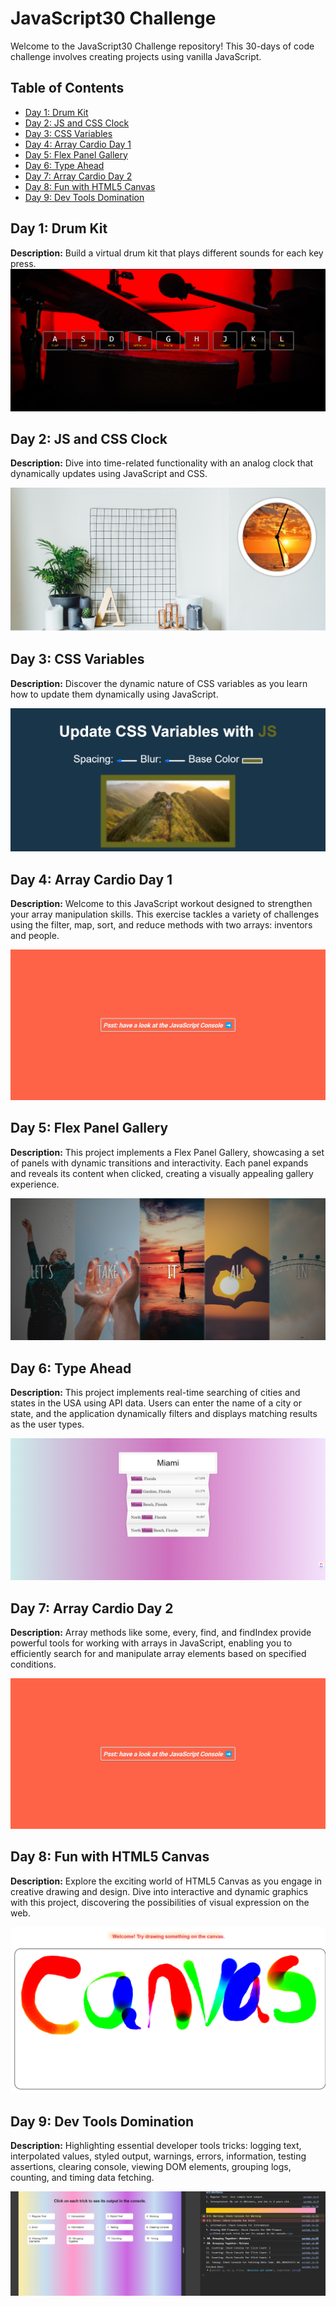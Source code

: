 # JavaScript30 Challenge

Welcome to the JavaScript30 Challenge repository! This 30-days of code challenge involves creating projects using vanilla JavaScript.

## Table of Contents

- [Day 1: Drum Kit](#day-1-drum-kit)
- [Day 2: JS and CSS Clock](#day-2-js-and-css-clock)
- [Day 3: CSS Variables](#day-3-css-variables)
- [Day 4: Array Cardio Day 1](#day-4-array-cardio-day-1)
- [Day 5: Flex Panel Gallery](#day-5-flex-panel-gallery)
- [Day 6: Type Ahead](#day-6-type-ahead)
- [Day 7: Array Cardio Day 2](#day-7-array-cardio-day-2)
- [Day 8: Fun with HTML5 Canvas](#day-8-fun-with-html5-canvas)
- [Day 9: Dev Tools Domination](#day-9-dev-tools-domination)

## Day 1: Drum Kit

**Description:** Build a virtual drum kit that plays different sounds for each key press.
![Screenshot of finished Drum kit project](https://github.com/Rgit915/JavaScript30/blob/340929d1362c8facdc21fed94e4e90d4cae296d6/01%20-%20JavaScript%20Drum%20Kit/drum-kit.png)

## Day 2: JS and CSS Clock

**Description:** Dive into time-related functionality with an analog clock that dynamically updates using JavaScript and CSS.

![Screenshot of finished Clock project](https://github.com/Rgit915/JavaScript30/blob/7353b8bc853f6a44a459d554abbc34125c2f7d8c/02%20-%20JS%20and%20CSS%20Clock/docs/JS-CSS_Clock.png)

## Day 3: CSS Variables

**Description:** Discover the dynamic nature of CSS variables as you learn how to update them dynamically using JavaScript.

![Screenshot of finished CSS Variables project](https://github.com/Rgit915/JavaScript30/blob/73904010e64ea5a4a0ac81cd3a2aa14ed4a30998/03%20-%20CSS%20Variables/CSS-variables.png)

## Day 4: Array Cardio Day 1
**Description:** Welcome to this JavaScript workout designed to strengthen your array manipulation skills. This exercise tackles a variety of challenges using the filter, map, sort, and reduce methods with two arrays: inventors and people.

![Screenshot of finished Array Cardio exercise](https://github.com/Rgit915/JavaScript30/blob/master/07%20-%20Array%20Cardio%20Day%202/Array-cardio-day2.png)

## Day 5: Flex Panel Gallery
**Description:** This project implements a Flex Panel Gallery, showcasing a set of panels with dynamic transitions and interactivity. Each panel expands and reveals its content when clicked, creating a visually appealing gallery experience.

![Screenshot of finished Flex Panel Gallery project](https://github.com/Rgit915/JavaScript30/blob/master/05%20-%20Flex%20Panel%20Gallery/docs/flex-panel-gallery.png)

## Day 6: Type Ahead
**Description:** This project implements real-time searching of cities and states in the USA using API data. Users can enter the name of a city or state, and the application dynamically filters and displays matching results as the user types.

![Screenshot of Type Ahead project](https://github.com/Rgit915/JavaScript30/blob/master/06%20-%20Type%20Ahead/type-ahead.png)

## Day 7: Array Cardio Day 2
**Description:** Array methods like some, every, find, and findIndex provide powerful tools for working with arrays in JavaScript, enabling you to efficiently search for and manipulate array elements based on specified conditions.

![Screenshot of Array Cardio day2](https://github.com/Rgit915/JavaScript30/blob/master/07%20-%20Array%20Cardio%20Day%202/Array-cardio-day2.png)

## Day 8: Fun with HTML5 Canvas

**Description:**
Explore the exciting world of HTML5 Canvas as you engage in creative drawing and design. Dive into interactive and dynamic graphics with this project, discovering the possibilities of visual expression on the web.

![Screenshot of HTML5 Canvas](https://github.com/Rgit915/JavaScript30/blob/master/08%20-%20Fun%20with%20HTML5%20Canvas/HTML5-Canvas.png)

## Day 9: Dev Tools Domination

**Description:**
Highlighting essential developer tools tricks: logging text, interpolated values, styled output, warnings, errors, information, testing assertions, clearing console, viewing DOM elements, grouping logs, counting, and timing data fetching.

![Screenshot of Dev Tools](https://github.com/Rgit915/JavaScript30/blob/master/09%20-%20Dev%20Tools%20Domination/must-know-developer-tool.png)